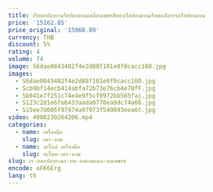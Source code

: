 ```yaml
---
title: เรือตกปลายางเรือท้องแบนเคลือบเพชรสีทองเรือท้องแบนเรือตกปลายางเรือท้องแบน
price: '15162.85'
price_original: '15960.89'
currency: THB
discount: 5%
rating: 4
volume: 74
image: S6dae0843482f4e2d88f101e8f0cacc16D.jpg
images:
  - S6dae0843482f4e2d88f101e8f0cacc16D.jpg
  - Scb9bf14ecb414abfa72b73e76cb4e70fF.jpg
  - Sb041e7f251c74e4e9f5cf0972bb565faj.jpg
  - S123c2d1e6fe6433aada0778ea9dc74a66.jpg
  - S15ee7d605f97474a97973f549893eea6t.jpg
video: 4000230264206.mp4
categories:
  - name: เครื่องมือ
    slug: เคร-องม
  - name: อะไหล่ เครื่องมือ
    slug: อะไหล-เคร-องม
slug: เร-อตกปลายางเร-อท-องแบนเคล-อบเพชรส
encode: oFK6Erg
lang: th
---
```

  